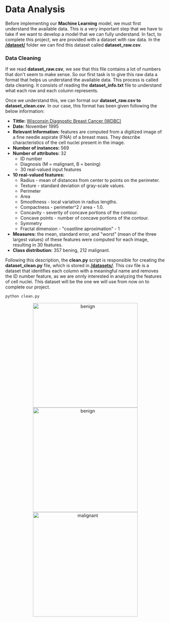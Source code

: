 # Data Analysis
Before implementing our **Machine Learning** model, we must first understand the available data. This is a very important step that we have to take if we want to develop a model that we can fully understand. In fact, to complete this project, we are provided with a dataset with raw data. In the **[/dataset/](https://github.com/pgomez-a/multilayer-perceptron/tree/main/datasets)** folder we can find this dataset called **dataset_raw.csv**.<br>

### Data Cleaning
If we read **dataset_raw.csv**, we see that this file contains a lot of numbers that don't seem to make sense. So our first task is to give this raw data a format that helps us understand the available data. This process is called data cleaning. It consists of reading the **dataset_info.txt** file to understand what each row and each column represents.<br>

Once we understand this, we can format our **dataset_raw.csv to dataset_clean.csv**. In our case, this format has been given following the below information:
- **Tittle:** [Wisconsin Diagnostic Breast Cancer (WDBC)](https://ftp.cs.wisc.edu/math-prog/cpo-dataset/machine-learn/cancer/WDBC/)
- **Date:** November 1995
- **Relevant Information:** features are computed from a digitized image of a fine needle aspirate (FNA) of a breast mass. They describe characteristics of the cell nuclei present in the image.
- **Number of instances:** 569
- **Number of attributes:** 32
  - ID number
  - Diagnosis (M = malignant, B = bening)
  - 30 real-valued input features
- **10 real-valued features:**
  - Radius - mean of distances from center to points on the perimeter.
  - Texture - standard deviation of gray-scale values.
  - Perimeter
  - Area
  - Smoothness - local variation in radius lengths.
  - Compactness - perimeter^2 / area - 1.0.
  - Concavity - severity of concave portions of the contour.
  - Concave points - number of concave portions of the contour.
  - Symmetry
  - Fractal dimension - "coastline aproximation" - 1
- **Measures:** the mean, standard error, and "worst" (mean of the three largest values) of these features were computed for each image, resulting in 30 features.
- **Class distribution:** 357 bening, 212 malignant.

Following this description, the **clean.py** script is responsible for creating the **dataset_clean.py** file, which is stored in **[/datasets/](https://github.com/pgomez-a/multilayer-perceptron/tree/main/datasets)**. This csv file is a dataset that identifies each column with a meaningful name and removes the ID number feature, as we are onnly interested in analyzing the features of cell nuclei. This dataset will be the one we will use from now on to complete our project.

    python clean.py
    
<div align="center">
<img href="https://ftp.cs.wisc.edu/math-prog/cpo-dataset/machine-learn/cancer/cancer_images/" width=330 alt="benign" src="https://user-images.githubusercontent.com/74931024/177000188-35ab107b-684a-4482-838d-b951c407a009.gif">
<img width=330 alt="benign" src="https://user-images.githubusercontent.com/74931024/177000273-dc005458-aa74-4ba3-88d1-37154a08ae7c.gif">
<img width=330 alt="malignant" src="https://user-images.githubusercontent.com/74931024/177000299-480df067-4238-4971-bb30-4ccb939e105f.gif">
</div>
